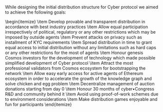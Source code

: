 While designing the initial distribution structure for Cyber protocol we aimed to achieve the following goals:

\begin{itemize}
\item Develop provable and transparent distribution in accordance with best industry practices
\item Allow equal participation irrespectively of political, regulatory or any other restrictions which may be imposed by outside agents
\item Prevent attacks on privacy such as installment of KYC requirements
\item Spread distribution in time to grant equal access to initial distribution without any limitations such as hard caps or any other restrictions for the most of agents
\item Honour genesis Cosmos investors for the development of technology which made possible simplified development of Cyber protocol
\item Attract the most professional validators from Cosmos ecosystem for bootstrapping the network
\item Allow easy early access for active agents of Ethereum ecosystem in order to accelerate the growth of the knowledge graph and solve chicken and egg problem
\item Decentralize management of auction donations starting from day 0
\item Honour 30 months of cyber•Congress R\&D and community behind it
\item Avoid using proof-of-work schemes due to environment considerations
\item Make distribution games enjoyable and fun for participants
\end{itemize}
